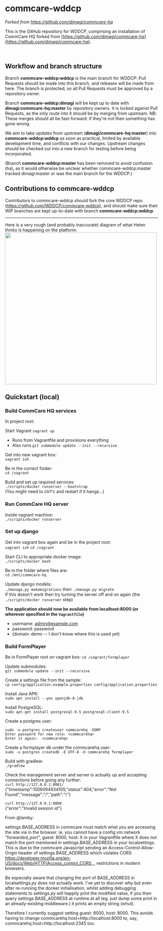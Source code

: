 # commcare-wddcp
*Forked from https://github.com/dimagi/commcare-hq* 
 
This is the GitHub repository for WDDCP, comprising an installation of CommCare HQ forked from [https://github.com/dimagi/commcare-hq](https://github.com/dimagi/commcare-hq). 
 
<br> 

## Workflow and branch structure

Branch **commcare-wddcp:wddcp** is the main branch for WDDCP: Pull Requests should be made into this branch, and releases will be made from here. The branch is protected, so all Pull Requests must be approved by a repository owner.

Branch **commcare-wddcp:dimagi** will be kept up to date with **dimagi:commcare-hq:master** by repository owners. It is locked against Pull Requests, as the only route into it should be by merging from upstream. NB: These merges should all be fast-forward: if they're not then something has gone wrong.

We aim to take updates from upstream (**dimagi/commcare-hq:master**) into **commcare-wddcp:wddcp** as soon as practical, limited by available development time, and conflicts with our changes. Upstream changes should be checked out into a new branch for testing before being incorporated. 

(Branch **commcare-wddcp:master** has been removed to avoid confusion (ha), as it would otherwise be unclear whether commcare-wddcp:master tracked dimagi:master or was the main branch for the WDDCP.)

## Contributions to commcare-wddcp
Contributors to commcare-wddcp should fork the core WDDCP repo (https://github.com/WDDCP/commcare-wddcp), and should make sure their WIP branches are kept up-to-date with branch **commcare-wddcp:wddcp**.

------
Here is a very rough (and probably inaccurate) diagram of what Helen thinks is happening on the platform:
<img src="https://user-images.githubusercontent.com/2399432/30828680-59f9366e-a236-11e7-97bd-aee7acd813b4.jpg" width="500px" />


## Quickstart (local)
### Build CommCare HQ services
In project root:<br>

Start Vagrant
`vagrant up` 
 - Runs from Vagrantfile and provisions everything
 - Also runs `git submodule update --init --recursive`

Get into new vagrant box: <br>
`vagrant ssh`

Be in the correct folder: <br>
`cd /vagrant` 

Build and set up required services: <br>
`./scripts/docker runserver --bootstrap` <br>
(You might need to ctrl^c and restart if it hangs...)

### Run CommCare HQ server
Inside vagrant machine:<br>
`./scripts/docker runserver` <br>

### Set up django
Get into vagrant box again and be in the project root: <br>
`vagrant ssh`
`cd /vagrant`

Start CLI to appropriate docker image: <br>
`./scripts/docker bash` 

Be in the folder where files are: <br>
`cd /mnt/commcare-hq`

Update django models: <br>
`./manage.py makemigrations` then `./manage.py migrate` <br>
If this doesn't work then try turning the server off and on again (the `./scripts/docker runserver` step) 

**The application should now be available from localhost:8000 (or wherever specified in the `Vagrantfile`)**
 * username: admin@example.com
 * password: password
 * (domain: demo -- I don't know where this is used yet)

### Build FormPlayer
Be in FormPlayer root on vagrant box:
`cd /vagrant/formplayer`

Update submodules: <br>
`git submodule update --init --recursive`

Create a settings file from the sample: <br>
`cp config/application.example.properties config/application.properties`

Install Java APK: <br>
`sudo apt install --yes openjdk-8-jdk`

Install PostgreSQL: <br>
`sudo apt-get install postgresql-9.5 postgresql-client-9.5`

Create a postgres user: <br>
```
sudo -u postgres createuser commcarehq -SDRP
Enter password for new role: <commcarehq>
Enter it again:  <commcarehq>
```
Create a formplayer db under the commcarehq user: <br>
`sudo -u postgres createdb -E UTF-8 -O commcarehq formplayer`

Build with gradlew: <br>
`./gradlew`

Check the management server and server is actually up and accepting connections before going any further: <br>
`curl http://127.0.0.1:8081/`  <br>
{"timestamp":1506094934105,"status":404,"error":"Not Found","message":"/","path":"/"}

`curl http://127.0.0.1:8080` <br>
{"error":"Invalid session id"}

From @lamby:

settings.BASE_ADDRESS in commcare must match what you are accessing the site via in the browser. ie. you cannot have a config.vm.network "forwarded_port", guest: 8000, host: X in your Vagrantfile where X does not match the port mentioned in settings.BASE_ADDRESS in your localsettings. This is due to the commcare Javascript sending an Access-Control-Allow-Origin header of settings.BASE_ADDRESS which violates CORS <https://developer.mozilla.org/en-US/docs/Web/HTTP/Access_control_CORS>__ restrictions in modern browsers.

Be especially aware that changing the port of BASE_ADDRESS in localsettings.py does not actually work. I've yet to discover why but even after re-running the docker initialisation, whilst adding debugging statements to settings.py will happily print the modified value, if you then query settings.BASE_ADDRESS at runtime at all (eg. just dump some print in an already-existing middleware.) it prints an empty string (whut).

Therefore I currently suggest setting guest: 8000, host: 8000. This avoids having to change commcarehq.host=http://localhost:8000 to, say, commcarehq.host=http://localhost:2345 too.



